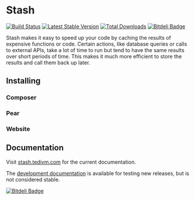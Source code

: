 # Stash

[![Build Status](https://travis-ci.org/tedivm/Stash.png?branch=master)](https://travis-ci.org/tedivm/Stash)
[![Latest Stable Version](https://poser.pugx.org/tedivm/stash/v/stable.png)](https://packagist.org/packages/tedivm/stash)
[![Total Downloads](https://poser.pugx.org/tedivm/stash/downloads.png)](https://packagist.org/packages/tedivm/stash)
[![Bitdeli Badge](https://d2weczhvl823v0.cloudfront.net/tedivm/Stash/trend.png)](https://bitdeli.com/free "Bitdeli Badge")

Stash makes it easy to speed up your code by caching the results of expensive
functions or code. Certain actions, like database queries or calls to external
APIs, take a lot of time to run but tend to have the same results over short
periods of time. This makes it much more efficient to store the results and call
them back up later.

## Installing

### Composer

### Pear

### Website


## Documentation

Visit [stash.tedivm.com](http://stash.tedivm.com) for the current documentation.

The [development documentation](http://stash.tedivm.com/dev/) is available for
testing new releases, but is not considered stable.


[![Bitdeli Badge](https://d2weczhvl823v0.cloudfront.net/tedivm/Stash/trend.png)](https://bitdeli.com/free "Bitdeli Badge")

